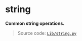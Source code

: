# string

**Common string operations.**

> Source code: [`Lib/string.py`](https://github.com/python/cpython/tree/3.13/Lib/string.py)
